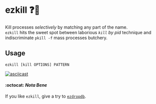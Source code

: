 # ezkill :question::gun:

Kill processes *selectively* by matching any part of the name.  
`ezkill` hits the sweet spot between laborious *`kill` by pid* technique and indiscriminate `pkill -f` mass processes butchery.

## Usage

    ezkill [kill OPTIONS] PATTERN

[![asciicast](https://asciinema.org/a/5dxi20xzerjxhw2fn1tdhqi47.png)](https://asciinema.org/a/5dxi20xzerjxhw2fn1tdhqi47)


#### :octocat: *Nota Bene*

If you like `ezkill`, give a try to [`ezdropdb`](https://github.com/Kraymer/ezdropdb).
